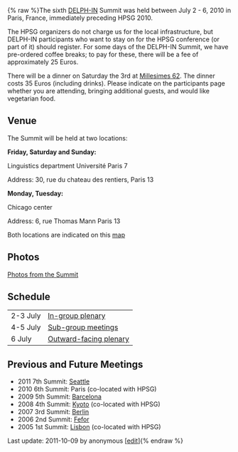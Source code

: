{% raw %}The sixth [DELPH-IN](http://www.delph-in.net) Summit was held between
July 2 - 6, 2010 in Paris, France, immediately preceding HPSG 2010.

The HPSG organizers do not charge us for the local infrastructure, but
DELPH-IN participants who want to stay on for the HPSG conference (or
part of it) should register. For some days of the DELPH-IN Summit, we
have pre-ordered coffee breaks; to pay for these, there will be a fee of
approximately 25 Euros.

There will be a dinner on Saturday the 3rd at [Millesimes
62](http://millesimes62.com). The dinner costs 35 Euros (including
drinks). Please indicate on the participants page whether you are
attending, bringing additional guests, and would like vegetarian food.

## Venue

The Summit will be held at two locations:

**Friday, Saturday and Sunday:**

Linguistics department Université Paris 7

Address: 30, rue du chateau des rentiers, Paris 13

**Monday, Tuesday:**

Chicago center

Address: 6, rue Thomas Mann Paris 13

Both locations are indicated on this
[map](http://maps.google.com/maps/ms?ie=UTF8&hl=en&msa=0&msid=115273019064455425635.00047e2108945d9b1602c&ll=48.836362,2.321377&spn=0.077059,0.154324&z=13&iwloc=00047e263930105471d63)

## Photos

[Photos from the Summit](../ParisPhotos)

## Schedule

|          |                                     |
|----------|-------------------------------------|
| 2-3 July | [In-group plenary](../ParisSchedule)   |
| 4-5 July | [Sub-group meetings](../ParisSchedule) |
| 6 July   | [Outward-facing plenary](../ParisOpen) |

## Previous and Future Meetings

- 2011 7th Summit: [Seattle](../SuquamishTop)
- 2010 6th Summit: Paris (co-located with HPSG)
- 2009 5th Summit: [Barcelona](../BarcelonaTop)
- 2008 4th Summit: [Kyoto](../KyotoTop) (co-located with HPSG)
- 2007 3rd Summit: [Berlin](../BerlinTop)
- 2006 2nd Summit: [Fefor](../FeforTop)
- 2005 1st Summit: [Lisbon](../LisbonTop) (co-located with HPSG)

Last update: 2011-10-09 by anonymous [[edit](https://github.com/delph-in/docs/wiki/ParisTop/_edit)]{% endraw %}
